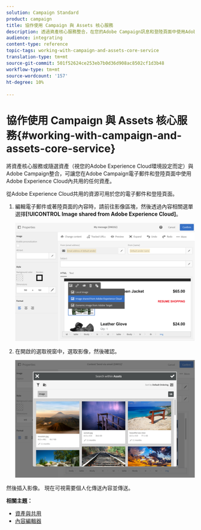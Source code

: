 ```yaml
---
solution: Campaign Standard
product: campaign
title: 協作使用 Campaign 與 Assets 核心服務
description: 透過資產核心服務整合，在您的Adobe Campaign訊息和登陸頁面中使用Adobe Experience Cloud內共用的任何資源。
audience: integrating
content-type: reference
topic-tags: working-with-campaign-and-assets-core-service
translation-type: tm+mt
source-git-commit: 501f52624ce253eb7b0d36d908ac8502cf1d3b48
workflow-type: tm+mt
source-wordcount: '157'
ht-degree: 10%

---
```



# 協作使用 Campaign 與 Assets 核心服務{#working-with-campaign-and-assets-core-service}

將資產核心服務或隨選資產（視您的Adobe Experience Cloud環境設定而定）與Adobe Campaign整合，可讓您在Adobe Campaign電子郵件和登陸頁面中使用Adobe Experience Cloud內共用的任何資產。

從Adobe Experience Cloud共用的資源可用於您的電子郵件和登陸頁面。

1. 編輯電子郵件或著陸頁面的內容時，請前往影像區塊，然後透過內容相關選單選擇&#x200B;**[!UICONTROL Image shared from Adobe Experience Cloud]**。

   ![](assets/dam_insert_image_dce.png)

1. 在開啟的選取視窗中，選取影像，然後確認。

   ![](assets/dam_shared_image_selection.png)

然後插入影像。 現在可視需要個人化傳送內容並傳送。

**相關主題：**

* [資產與共用](https://docs.adobe.com/content/help/en/core-services/interface/assets/experience-cloud-assets.html)
* [內容編輯器](../../designing/using/personalization.md#example-email-personalization)

